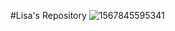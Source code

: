 #Lisa's Repository
![1567845595341](https://user-images.githubusercontent.com/64947184/195776444-172d926e-49b3-47b5-861b-e6fdb90f709f.jpeg)
